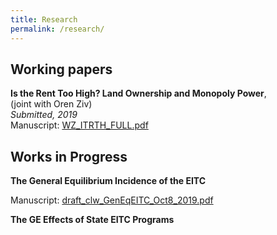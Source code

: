 ```yaml
---
title: Research
permalink: /research/
---
```


## Working papers
  
**Is the Rent Too High? Land Ownership and Monopoly Power**,   
  (joint with Oren Ziv)  
  *Submitted, 2019*  
  Manuscript: [WZ_ITRTH_FULL.pdf](/files/papers/WZ_ITRTH_FULL.pdf)  
  

## Works in Progress

**The General Equilibrium Incidence of the EITC**

Manuscript: [draft_clw_GenEqEITC_Oct8_2019.pdf](/files/papers/draft_clw_GenEqEITC_Oct8_2019.pdf)  

**The GE Effects of State EITC Programs**
